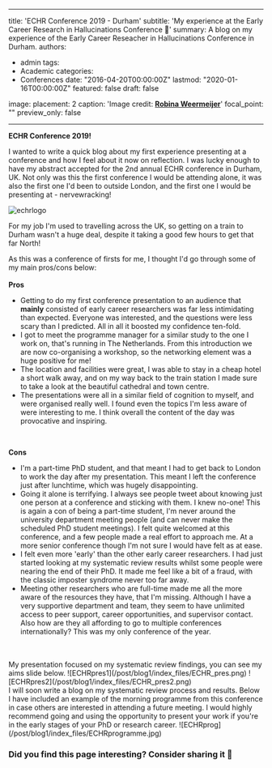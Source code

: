 
---
title: 'ECHR Conference 2019 - Durham'
subtitle: 'My experience at the Early Career Research in Hallucinations Conference :rocket:'
summary: A blog on my experience of the Early Career Reseacher in Hallucinations Conference in Durham.
authors:
- admin
tags:
- Academic
categories:
- Conferences
date: "2016-04-20T00:00:00Z"
lastmod: "2020-01-16T00:00:00Z"
featured: false
draft: false


image:
  placement: 2
  caption: 'Image credit: [**Robina Weermeijer**](https://https://unsplash.com/@averey)'
  focal_point: ""
  preview_only: false
  
---



**ECHR Conference 2019!**

I wanted to write a quick blog about my first experience presenting at a conference and how I feel about it now on reflection. I was lucky enough to have my abstract accepted for the 2nd annual ECHR conference in Durham, UK. Not only was this the first conference I would be attending alone, it was also the first one I'd been to outside London, and the first one I would be presenting at - nervewracking!

![echrlogo](/post/blog1/index_files/ECHR.jpg)

For my job I'm used to travelling across the UK, so getting on a train to Durham wasn't a huge deal, despite it taking a good few hours to get that far North!

As this was a conference of firsts for me, I thought I'd go through some of my main pros/cons below:
<br>
<br>
**Pros**
* Getting to do my first conference presentation to an audience that **mainly** consisted of early career researchers was far less intimidating than expected. Everyone was interested, and the questions were less scary than I predicted. All in all it boosted my confidence ten-fold.
* I got to meet the programme manager for a similar study to the one I work on, that's running in The Netherlands. From this introduction we are now co-organising a workshop, so the networking element was a huge positive for me!
* The location and facilities were great, I was able to stay in a cheap hotel a short walk away, and on my way back to the train station I made sure to take a look at the beautiful cathedral and town centre.
* The presentations were all in a similar field of cognition to myself, and were organised really well. I found even the topics I'm less aware of were interesting to me. I think overall the content of the day was provocative and inspiring.
<br>

**Cons**
* I'm a part-time PhD student, and that meant I had to get back to London to work the day after my presentation. This meant I left the conference just after lunchtime, which was hugely disappointing.
* Going it alone is terrifying. I always see people tweet about knowing just one person at a conference and sticking with them. I knew no-one! This is again a con of being a part-time student, I'm never around the university department meeting people (and can never make the scheduled PhD student meetings). I felt quite welcomed at this conference, and a few people made a real effort to approach me. At a more senior conference though I'm not sure I would have felt as at ease.
* I felt even more 'early' than the other early career researchers. I had just started looking at my systematic review results whilst some people were nearing the end of their PhD. It made me feel like a bit of a fraud, with the classic imposter syndrome never too far away.
* Meeting other researchers who are full-time made me all the more aware of the resources they have, that I'm missing. Although I have a very supportive department and team, they seem to have unlimited access to peer support, career opportunities, and supervisor contact. Also how are they all affording to go to multiple conferences internationally? This was my only conference of the year.
<br>
<br>
My presentation focused on my systematic review findings, you can see my aims slide below.
![ECHRpres1](/post/blog1/index_files/ECHR_pres.png)
![ECHRpres2](/post/blog1/index_files/ECHR_pres2.png)
<br>
I will soon write a blog on my systematic review process and results. Below I have included an example of the morning programme from this conference in case others are interested in attending a future meeting. I would highly recommend going and using the opportunity to present your work if you're in the early stages of your PhD or research career.
![ECHRprog](/post/blog1/index_files/ECHRprogramme.jpg)



### Did you find this page interesting? Consider sharing it 🙌
